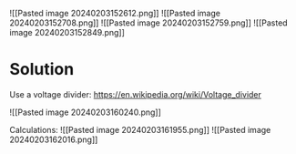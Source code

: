 ![[Pasted image 20240203152612.png]]
![[Pasted image 20240203152708.png]]
![[Pasted image 20240203152759.png]]
![[Pasted image 20240203152849.png]]

# Solution

Use a voltage divider:
https://en.wikipedia.org/wiki/Voltage_divider

![[Pasted image 20240203160240.png]]

Calculations:
![[Pasted image 20240203161955.png]]
![[Pasted image 20240203162016.png]]
